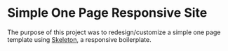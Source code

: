 # Simple One Page Responsive Site

The purpose of this project was to redesign/customize a simple one page template using [Skeleton](https://github.com/dhg/Skeleton), a responsive boilerplate.  
